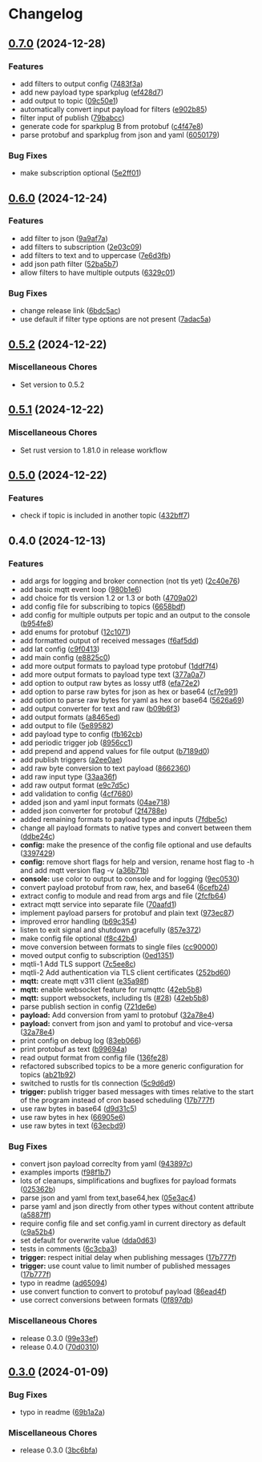 # Changelog

## [0.7.0](https://github.com/kaans/mqtli/compare/v0.6.0...v0.7.0) (2024-12-28)


### Features

* add filters to output config ([7483f3a](https://github.com/kaans/mqtli/commit/7483f3a4b6fd93c2a03862508c8b8668bb5d486a))
* add new payload type sparkplug ([ef428d7](https://github.com/kaans/mqtli/commit/ef428d72c1227c10a6c635649fddf41b86bda4b2))
* add output to topic ([09c50e1](https://github.com/kaans/mqtli/commit/09c50e1335713dbb1bce823e18ff8a2b2ad2ca53))
* automatically convert input payload for filters ([e902b85](https://github.com/kaans/mqtli/commit/e902b8507ad91d59e8ed78240cc48b9759b5aff9))
* filter input of publish ([79babcc](https://github.com/kaans/mqtli/commit/79babcc2bec8cb521e6eaf614c145783cf212a9a))
* generate code for sparkplug B from protobuf ([c4f47e8](https://github.com/kaans/mqtli/commit/c4f47e8be4b7377e91b0d966ba9f61964d3965d4))
* parse protobuf and sparkplug from json and yaml ([6050179](https://github.com/kaans/mqtli/commit/60501793b4465bc0a6d12a8aa545c8f4ceace79a))


### Bug Fixes

* make subscription optional ([5e2ff01](https://github.com/kaans/mqtli/commit/5e2ff01a62293065cc36a95372d303f1d3a24ee3))

## [0.6.0](https://github.com/kaans/mqtli/compare/v0.5.2...v0.6.0) (2024-12-24)


### Features

* add filter to json ([9a9af7a](https://github.com/kaans/mqtli/commit/9a9af7adf74b12540a53ea2c93888081c7ecb093))
* add filters to subscription ([2e03c09](https://github.com/kaans/mqtli/commit/2e03c0961d07d7cc52aeebc5311a78479ef9a196))
* add filters to text and to uppercase ([7e6d3fb](https://github.com/kaans/mqtli/commit/7e6d3fbb0ab282e68c119d49b10efbf6ad025e8b))
* add json path filter ([52ba5b7](https://github.com/kaans/mqtli/commit/52ba5b7c163508f86840beea0f7b461632b2ce3e))
* allow filters to have multiple outputs ([6329c01](https://github.com/kaans/mqtli/commit/6329c019b13eae84ce7d228525753975be216e81))


### Bug Fixes

* change release link ([6bdc5ac](https://github.com/kaans/mqtli/commit/6bdc5acdcdd9a25c540b94ac221ca7df9fea6775))
* use default if filter type options are not present ([7adac5a](https://github.com/kaans/mqtli/commit/7adac5a245ca303bbaec8eba3cfa79e082630a76))

## [0.5.2](https://github.com/kaans/mqtli/compare/v0.5.1...v0.5.2) (2024-12-22)


### Miscellaneous Chores

* Set version to 0.5.2

## [0.5.1](https://github.com/kaans/mqtli/compare/v0.5.0...v0.5.1) (2024-12-22)


### Miscellaneous Chores

* Set rust version to 1.81.0 in release workflow


## [0.5.0](https://github.com/kaans/mqtli/compare/v0.4.0...v0.5.0) (2024-12-22)


### Features

* check if topic is included in another topic ([432bff7](https://github.com/kaans/mqtli/commit/432bff7799237130858c3aaad89d805f3e7883d3))

## 0.4.0 (2024-12-13)


### Features

* add args for logging and broker connection (not tls yet) ([2c40e76](https://github.com/kaans/mqtli/commit/2c40e76a531f749e215fa96efef5920070bcfa3f))
* add basic mqtt event loop ([980b1e6](https://github.com/kaans/mqtli/commit/980b1e6c2417e56d2f1e400fdf247aff3ce22ee8))
* add choice for tls version 1.2 or 1.3 or both ([4709a02](https://github.com/kaans/mqtli/commit/4709a028f79eb9479d1ccacd648cbc1efd8eab08))
* add config file for subscribing to topics ([6658bdf](https://github.com/kaans/mqtli/commit/6658bdfee99df80611bde91b4a64cc2d35833859))
* add config for multiple outputs per topic and an output to the console ([b954fe8](https://github.com/kaans/mqtli/commit/b954fe8a6c93066d19b55fa71a023a14db16af35))
* add enums for protobuf ([12c1071](https://github.com/kaans/mqtli/commit/12c107182456e3b352b1f43e6f2bf91c4323d155))
* add formatted output of received messages ([f6af5dd](https://github.com/kaans/mqtli/commit/f6af5ddad39936a64b831b099fc5ca2e45921b8a))
* add lat config ([c9f0413](https://github.com/kaans/mqtli/commit/c9f0413b92d52c96a99944f7dd76a2c14a5492af))
* add main config ([e8825c0](https://github.com/kaans/mqtli/commit/e8825c06399f6cdcb8fa3c354cd91e61633b2a05))
* add more output formats to payload type protobuf ([1ddf7f4](https://github.com/kaans/mqtli/commit/1ddf7f46f08a9c474833f45a5e913eb47460554c))
* add more output formats to payload type text ([377a0a7](https://github.com/kaans/mqtli/commit/377a0a78eb2e6eaa63de6f12973c2c27b78abaef))
* add option to output raw bytes as lossy utf8 ([efa72e2](https://github.com/kaans/mqtli/commit/efa72e2475454f68ec348973151470ef721bc76f))
* add option to parse raw bytes for json as hex or base64 ([cf7e991](https://github.com/kaans/mqtli/commit/cf7e99110beef832816e7e13ddd455314be361ba))
* add option to parse raw bytes for yaml as hex or base64 ([5626a69](https://github.com/kaans/mqtli/commit/5626a69b4e7c48ebd9f42254671e5eee14d0d891))
* add output converter for text and raw ([b09b6f3](https://github.com/kaans/mqtli/commit/b09b6f3b3c5ce9915bd58e44474a85fb42b83bb1))
* add output formats ([a8465ed](https://github.com/kaans/mqtli/commit/a8465edcb7c077f772c1422d566e541a09d248a4))
* add output to file ([5e89582](https://github.com/kaans/mqtli/commit/5e89582fee19ec9e3093afbd666037c873417905))
* add payload type to config ([fb162cb](https://github.com/kaans/mqtli/commit/fb162cb6293fd391499d47ac878d83a96f41929c))
* add periodic trigger job ([8956cc1](https://github.com/kaans/mqtli/commit/8956cc1a2e4761c5c84d2f6538fa764c4ac91ab6))
* add prepend and append values for file output ([b7189d0](https://github.com/kaans/mqtli/commit/b7189d0642174bc815551fa067a6167feda6523d))
* add publish triggers ([a2ee0ae](https://github.com/kaans/mqtli/commit/a2ee0aeeade523daa662ce14bd238d0a5a4c6ba7))
* add raw byte conversion to text payload ([8662360](https://github.com/kaans/mqtli/commit/866236069b91082db742f35fa89971e872864f36))
* add raw input type ([33aa36f](https://github.com/kaans/mqtli/commit/33aa36f76c0538e34d71880c3543f0f7b5638ff9))
* add raw output format ([e9c7d5c](https://github.com/kaans/mqtli/commit/e9c7d5c619db5eccce21e023b02939f44328d891))
* add validation to config ([4cf7680](https://github.com/kaans/mqtli/commit/4cf7680b5ad67177bbdb5b4fafdb7f99de07b7a2))
* added json and yaml input formats ([04ae718](https://github.com/kaans/mqtli/commit/04ae718f8ea150c04a83804ccc00ee37f2852b8e))
* added json converter for protobuf ([2f4788e](https://github.com/kaans/mqtli/commit/2f4788e731a5fd18e9bfa57a2a370daece058cbf))
* added remaining formats to payload type and inputs ([7fdbe5c](https://github.com/kaans/mqtli/commit/7fdbe5cfa13217262985919239d390386005c916))
* change all payload formats to native types and convert between them ([ddbe24c](https://github.com/kaans/mqtli/commit/ddbe24cf629520f93970c969351f06fe3d1445df))
* **config:** make the presence of the config file optional and use defaults ([3397429](https://github.com/kaans/mqtli/commit/3397429f2cc14c09636155b0784d3d52d560ed80))
* **config:** remove short flags for help and version, rename host flag to -h and add mqtt version flag -v ([a36b71b](https://github.com/kaans/mqtli/commit/a36b71b1c565d296f79a587ae2fbb0ff62e25119))
* **console:** use color to output to console and for logging ([9ec0530](https://github.com/kaans/mqtli/commit/9ec0530d563eb66f7a2dc569c0a286587aa2a1b6))
* convert payload protobuf from raw, hex, and base64 ([6cefb24](https://github.com/kaans/mqtli/commit/6cefb240e1ae5890b089ac22fa65bfaaaa07924f))
* extract config to module and read from args and file ([2fcfb64](https://github.com/kaans/mqtli/commit/2fcfb646f9c59acde6edf6fa2c76218b372d75e2))
* extract mqtt service into separate file ([70aafd1](https://github.com/kaans/mqtli/commit/70aafd15ae15df9248924a2ec1d8b43b5f725d14))
* implement payload parsers for protobuf and plain text ([973ec87](https://github.com/kaans/mqtli/commit/973ec8723d077e63cf515f3078c8c7db7fd9e05a))
* improved error handling ([b69c354](https://github.com/kaans/mqtli/commit/b69c354ec9ae7cf5c7d31ebc663eca74b0c4ffeb))
* listen to exit signal and shutdown gracefully ([857e372](https://github.com/kaans/mqtli/commit/857e37252a580c0f791207e13d8cda409b84c9a2))
* make config file optional ([f8c42b4](https://github.com/kaans/mqtli/commit/f8c42b44e326bdb5df25d7d5b07b1a0c71faf16a))
* move conversion between formats to single files ([cc90000](https://github.com/kaans/mqtli/commit/cc900003e22f2d3c4ad55a3e9cec1f7cfcd3601c))
* moved output config to subscription ([0ed1351](https://github.com/kaans/mqtli/commit/0ed13518153c3d614ffbf3d1a2f8f25b835ef70f))
* mqtli-1 Add TLS support ([7c5ee8c](https://github.com/kaans/mqtli/commit/7c5ee8c5c5f072d81790c263c678650b66dbf7ac))
* mqtli-2 Add authentication via TLS client certificates ([252bd60](https://github.com/kaans/mqtli/commit/252bd6062ef7f35b024e0bfc95b22d9bdb6ae3da))
* **mqtt:** create mqtt v311 client ([e35a98f](https://github.com/kaans/mqtli/commit/e35a98f5d63c008d4cedf9eb82eb25b51aa6388e))
* **mqtt:** enable websocket feature for rumqttc ([42eb5b8](https://github.com/kaans/mqtli/commit/42eb5b839746b785f91a2eafe84b9e301392f980))
* **mqtt:** support websockets, including tls ([#28](https://github.com/kaans/mqtli/issues/28)) ([42eb5b8](https://github.com/kaans/mqtli/commit/42eb5b839746b785f91a2eafe84b9e301392f980))
* parse publish section in config ([721de6e](https://github.com/kaans/mqtli/commit/721de6e0f9bd45eb804300c0b0722fe8de01f240))
* **payload:** Add conversion from yaml to protobuf ([32a78e4](https://github.com/kaans/mqtli/commit/32a78e4968b615492c072a8028fe941e62c61c5e))
* **payload:** convert from json and yaml to protobuf and vice-versa ([32a78e4](https://github.com/kaans/mqtli/commit/32a78e4968b615492c072a8028fe941e62c61c5e))
* print config on debug log ([83eb066](https://github.com/kaans/mqtli/commit/83eb06619f2522c29dcaf3382e2f1c0f15003ecb))
* print protobuf as text ([b99694a](https://github.com/kaans/mqtli/commit/b99694a7e0246762e1d0e16b035961af0d79e66f))
* read output format from config file ([136fe28](https://github.com/kaans/mqtli/commit/136fe28ecb6d7ebe114e8fba20cff863224343ac))
* refactored subscribed topics to be a more generic configuration for topics ([ab21b92](https://github.com/kaans/mqtli/commit/ab21b92ed546c9c18b1d7ef4fa489239c3dba2a6))
* switched to rustls for tls connection ([5c9d6d9](https://github.com/kaans/mqtli/commit/5c9d6d9b113bfa7645023cc09a834be34d7a6f80))
* **trigger:** publish trigger based messages with times relative to the start of the program instead of cron based scheduling ([17b777f](https://github.com/kaans/mqtli/commit/17b777f63d747c2740a5ddeb9c6ee4a0b8129f77))
* use raw bytes in base64 ([d9d31c5](https://github.com/kaans/mqtli/commit/d9d31c55e4260a84672c61b4e15f1b13da59a58a))
* use raw bytes in hex ([66905e6](https://github.com/kaans/mqtli/commit/66905e692962ba5d3da0f144167a2f580d4c9588))
* use raw bytes in text ([63ecbd9](https://github.com/kaans/mqtli/commit/63ecbd91261c7c211608a194a351e670373cb2f9))


### Bug Fixes

* convert json payload correclty from yaml ([943897c](https://github.com/kaans/mqtli/commit/943897cb9170bd01274d7917bb600957297d8256))
* examples imports ([f98f1b7](https://github.com/kaans/mqtli/commit/f98f1b7488746202222798c30624fef0d996361b))
* lots of cleanups, simplifications and bugfixes for payload formats ([025362b](https://github.com/kaans/mqtli/commit/025362b4cb9481d7381887ad9ce92dfc1631533e))
* parse json and yaml from text,base64,hex ([05e3ac4](https://github.com/kaans/mqtli/commit/05e3ac4dfc7e382a18c633e8b4abf780818e498e))
* parse yaml and json directly from other types without content attribute ([a5887ff](https://github.com/kaans/mqtli/commit/a5887ff581c8a251e0840c88fa883abd55478676))
* require config file and set config.yaml in current directory as default ([c9a52b4](https://github.com/kaans/mqtli/commit/c9a52b46fc3434cc55d0b1304d9876241b848c2e))
* set default for overwrite value ([dda0d63](https://github.com/kaans/mqtli/commit/dda0d63c40d4f511d7a2dc7fbb2ae708126913da))
* tests in comments ([6c3cba3](https://github.com/kaans/mqtli/commit/6c3cba35406cf0a984594ec0e2dbf3eeb21e3498))
* **trigger:** respect initial delay when publishing messages ([17b777f](https://github.com/kaans/mqtli/commit/17b777f63d747c2740a5ddeb9c6ee4a0b8129f77))
* **trigger:** use count value to limit number of published messages ([17b777f](https://github.com/kaans/mqtli/commit/17b777f63d747c2740a5ddeb9c6ee4a0b8129f77))
* typo in readme ([ad65094](https://github.com/kaans/mqtli/commit/ad650948da47adcaa6a2e8e870a9e07a95ef3779))
* use convert function to convert to protobuf payload ([86ead4f](https://github.com/kaans/mqtli/commit/86ead4f1e48e66f84122f940ca35dfcd6557e8ec))
* use correct conversions between formats ([0f897db](https://github.com/kaans/mqtli/commit/0f897dbe60d74918b6f0dbe65a695fbedc6ecd7d))


### Miscellaneous Chores

* release 0.3.0 ([99e33ef](https://github.com/kaans/mqtli/commit/99e33efa1205bb0eb920c2b966e4a5da5815bfe3))
* release 0.4.0 ([70d0310](https://github.com/kaans/mqtli/commit/70d031015c0e0ceeb5d01bae5147a4d1b5bae457))

## [0.3.0](https://github.com/kaans/mqtli/compare/v0.2.0...v0.3.0) (2024-01-09)


### Bug Fixes

* typo in readme ([69b1a2a](https://github.com/kaans/mqtli/commit/69b1a2a89f1fa7a6a194e850be97a7cc3c1aa1dc))


### Miscellaneous Chores

* release 0.3.0 ([3bc6bfa](https://github.com/kaans/mqtli/commit/3bc6bfaf72094b387e82f54514341259c557557b))
